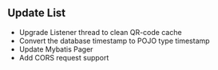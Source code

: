 Update List
----------

- Upgrade Listener thread to clean QR-code cache
- Convert the database timestamp to POJO type timestamp
- Update Mybatis Pager
- Add CORS request support